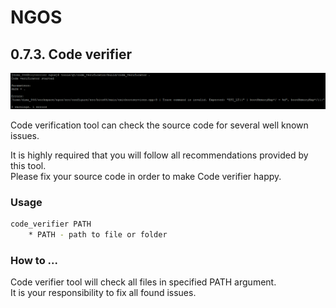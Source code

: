 NGOS
====

0.7.3. Code verifier
--------------------

<p align="center">
    <img src="https://github.com/Gris87/ngos/blob/master/tools/qt/code_verifier/Screenshot.png?raw=true" alt="Screenshot"/>
</p>

Code verification tool can check the source code for several well known issues.

It is highly required that you will follow all recommendations provided by this tool.<br/>
Please fix your source code in order to make Code verifier happy.

### Usage

```sh
code_verifier PATH
    * PATH - path to file or folder
```

### How to ...

Code verifier tool will check all files in specified PATH argument.<br/>
It is your responsibility to fix all found issues.
